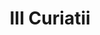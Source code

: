 ---
title: III Curiatii

mediaPath: /videos/C_12_1905e-1080p.mp4
mediaPosition:  []
mediaRotation:  []
mediaScale: 1
cameraFOV: 60

# Pair of camera points and targets: [final point], ... , [entrance point]
cameraPath: [
    [[],[]]
]

animationEntry: 2000
---